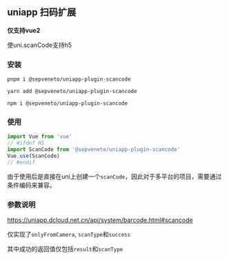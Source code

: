 ## uniapp 扫码扩展

**仅支持vue2**

使uni.scanCode支持h5

### 安装
```shell
pnpm i @sepveneto/uniapp-plugin-scancode
```
```shell
yarn add @sepveneto/uniapp-plugin-scancode
```
```shell
npm i @sepveneto/uniapp-plugin-scancode
```

### 使用
```js
import Vue from 'vue'
// #ifdef H5
import ScanCode from '@sepveneto/uniapp-plugin-scancode'
Vue.use(ScanCode)
// #endif
```

由于使用后是直接在uni上创建一个`scanCode`，因此对于多平台的项目，需要通过条件编码来兼容。

### 参数说明

https://uniapp.dcloud.net.cn/api/system/barcode.html#scancode

仅实现了`onlyFromCamera`, `scanType`和`success`

其中成功的返回值仅包括`result`和`scanType`